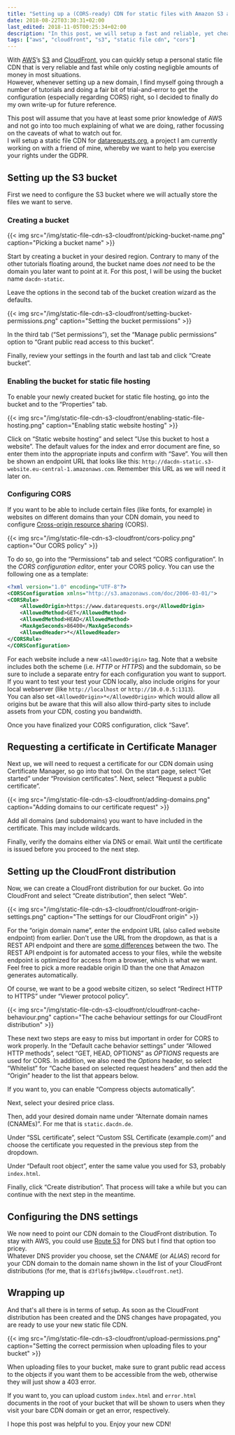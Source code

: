```yaml
---
title: "Setting up a (CORS-ready) CDN for static files with Amazon S3 and CloudFront"
date: 2018-08-22T03:30:31+02:00
last_edited: 2018-11-05T00:25:34+02:00
description: "In this post, we will setup a fast and reliable, yet cheap CDN for static files using AWS’s S3 and CloudFront. We will also properly configure CORS."
tags: ["aws", "cloudfront", "s3", "static file cdn", "cors"]
---
```


With [AWS](https://aws.amazon.com/)’s [S3](https://aws.amazon.com/s3/) and [CloudFront](https://aws.amazon.com/cloudfront/), you can quickly setup a personal static file CDN that is very reliable and fast while only costing negligble amounts of money in most situations.  
However, whenever setting up a new domain, I find myself going through a number of tutorials and doing a fair bit of trial-and-error to get the configuration (especially regarding CORS) right, so I decided to finally do my own write-up for future reference.

This post will assume that you have at least some prior knowledge of AWS and not go into too much explaining of what we are doing, rather focussing on the caveats of what to watch out for.  
I will setup a static file CDN for [datarequests.org](https://www.datarequests.org), a project I am currently working on with a friend of mine, whereby we want to help you exercise your rights under the GDPR.

## Setting up the S3 bucket

First we need to configure the S3 bucket where we will actually store the files we want to serve.

### Creating a bucket

{{< img src="/img/static-file-cdn-s3-cloudfront/picking-bucket-name.png" caption="Picking a bucket name" >}}

Start by creating a bucket in your desired region. Contrary to many of the other tutorials floating around, the bucket name does *not* need to be the domain you later want to point at it. For this post, I will be using the bucket name `dacdn-static`.

Leave the options in the second tab of the bucket creation wizard as the defaults.

{{< img src="/img/static-file-cdn-s3-cloudfront/setting-bucket-permissions.png" caption="Setting the bucket permissions" >}}

In the third tab (“Set permissions”), set the “Manage public permissions” option to “Grant public read access to this bucket”.

Finally, review your settings in the fourth and last tab and click “Create bucket”.

### Enabling the bucket for static file hosting

To enable your newly created bucket for static file hosting, go into the bucket and to the “Properties” tab.

{{< img src="/img/static-file-cdn-s3-cloudfront/enabling-static-file-hosting.png" caption="Enabling static website hosting" >}}

Click on “Static website hosting” and select ”Use this bucket to host a website”. The default values for the index and error document are fine, so enter them into the appropriate inputs and confirm with “Save”. You will then be shown an endpoint URL that looks like this: `http://dacdn-static.s3-website.eu-central-1.amazonaws.com`. Remember this URL as we will need it later on.

### Configuring CORS

If you want to be able to include certain files (like fonts, for example) in websites on different domains than your CDN domain, you need to configure [Cross-origin resource sharing](https://developer.mozilla.org/en-US/docs/Web/HTTP/CORS) (CORS).

{{< img src="/img/static-file-cdn-s3-cloudfront/cors-policy.png" caption="Our CORS policy" >}}

To do so, go into the “Permissions” tab and select “CORS configuration”. In the *CORS configuration editor*, enter your CORS policy. You can use the following one as a template:

```xml
<?xml version="1.0" encoding="UTF-8"?>
<CORSConfiguration xmlns="http://s3.amazonaws.com/doc/2006-03-01/">
<CORSRule>
    <AllowedOrigin>https://www.datarequests.org</AllowedOrigin>
    <AllowedMethod>GET</AllowedMethod>
    <AllowedMethod>HEAD</AllowedMethod>
    <MaxAgeSeconds>86400</MaxAgeSeconds>
    <AllowedHeader>*</AllowedHeader>
</CORSRule>
</CORSConfiguration>
```

For each website include a new `<AllowedOrigin>` tag. Note that a website includes both the scheme (i.e. *HTTP* or *HTTPS*) and the subdomain, so be sure to include a separate entry for each configuration you want to support. If you want to test your test your CDN locally, also include origins for your local webserver (like `http://localhost` or `http://10.0.0.5:1313`).  
You can also set `<AllowedOrigin>*</AllowedOrigin>` which would allow all origins but be aware that this will also allow third-party sites to include assets from your CDN, costing you bandwidth.

Once you have finalized your CORS configuration, click “Save”.

## Requesting a certificate in Certificate Manager

Next up, we will need to request a certificate for our CDN domain using Certificate Manager, so go into that tool. On the start page, select “Get started” under “Provision certificates”. Next, select “Request a public certificate”.

{{< img src="/img/static-file-cdn-s3-cloudfront/adding-domains.png" caption="Adding domains to our certificate request" >}}

Add all domains (and subdomains) you want to have included in the certificate. This may include wildcards.

Finally, verify the domains either via DNS or email. Wait until the certificate is issued before you proceed to the next step.

## Setting up the CloudFront distribution

Now, we can create a CloudFront distribution for our bucket. Go into CloudFront and select “Create distribution”, then select “Web”.

{{< img src="/img/static-file-cdn-s3-cloudfront/cloudfront-origin-settings.png" caption="The settings for our CloudFront origin" >}}

For the “origin domain name”, enter the endpoint URL (also called website endpoint) from earlier. Don't use the URL from the dropdown, as that is a REST API endpoint and there are [some differences](https://docs.aws.amazon.com/AmazonS3/latest/dev/WebsiteEndpoints.html#WebsiteRestEndpointDiff) between the two. The REST API endpoint is for automated access to your files, while the website endpoint is optimized for access from a browser, which is what we want.  
Feel free to pick a more readable origin ID than the one that Amazon generates automatically.

Of course, we want to be a good website citizen, so select “Redirect HTTP to HTTPS” under “Viewer protocol policy”.

{{< img src="/img/static-file-cdn-s3-cloudfront/cloudfront-cache-behaviour.png" caption="The cache behaviour settings for our CloudFront distribution" >}}

These next two steps are easy to miss but important in order for CORS to work properly. In the “Default cache behavior settings” under “Allowed HTTP methods”, select “GET, HEAD, OPTIONS” as *OPTIONS* requests are used for CORS. In addition, we also need the *Options* header, so select “Whitelist” for “Cache based on selected request headers” and then add the “Origin” header to the list that appears below.

If you want to, you can enable “Compress objects automatically”.

Next, select your desired price class.

Then, add your desired domain name under “Alternate domain names (CNAMEs)”. For me that is `static.dacdn.de`.

Under “SSL certificate”, select “Custom SSL Certificate (example.com)” and choose the certificate you requested in the previous step from the dropdown.

Under “Default root object”, enter the same value you used for S3, probably `index.html`.

Finally, click “Create distribution”. That process will take a while but you can continue with the next step in the meantime.

## Configuring the DNS settings

We now need to point our CDN domain to the CloudFront distribution. To stay with AWS, you could use [Route 53](https://aws.amazon.com/route53/) for DNS but I find that option too pricey.  
Whatever DNS provider you choose, set the *CNAME* (or *ALIAS*) record for your CDN domain to the domain name shown in the list of your CloudFront distributions (for me, that is `d3fl6fsjbw98pw.cloudfront.net`).

## Wrapping up

And that's all there is in terms of setup. As soon as the CloudFront distribution has been created and the DNS changes have propagated, you are ready to use your new static file CDN.

{{< img src="/img/static-file-cdn-s3-cloudfront/upload-permissions.png" caption="Setting the correct permission when uploading files to your bucket" >}}

When uploading files to your bucket, make sure to grant public read access to the objects if you want them to be accessible from the web, otherwise they will just show a 403 error.

If you want to, you can upload custom `index.html` and `error.html` documents in the root of your bucket that will be shown to users when they visit your bare CDN domain or get an error, respectively.

I hope this post was helpful to you. Enjoy your new CDN!
